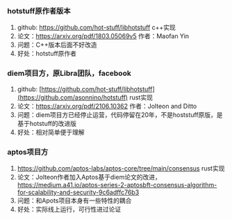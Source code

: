 ### hotstuff原作者版本
1. github: https://github.com/hot-stuff/libhotstuff c++实现
2. 论文：https://arxiv.org/pdf/1803.05069v5 作者：Maofan Yin
3. 问题：C++版本后面不好改造
4. 好处：hotstuff原作者
### diem项目方，原Libra团队，facebook
1. github: [https://github.com/hot-stuff/libhotstuff](https://github.com/asonnino/hotstuff) rust实现
2. 论文：https://arxiv.org/pdf/2106.10362 作者：Jolteon and Ditto
3. 问题：diem项目方已经停止运营，代码停留在20年，不是hoststuff原版，是基于hotstuff的改进版
4. 好处：相对简单便于理解
### aptos项目方
1. https://github.com/aptos-labs/aptos-core/tree/main/consensus rust实现
2. 论文：Jolteon作者加入Aptos基于diem论文的改进，https://medium.a41.io/aptos-series-2-aptosbft-consensus-algorithm-for-scalability-and-security-9c6adffc76b3
3. 问题：和Apots项目本身有一些特性的耦合
4. 好处：实际线上运行，可行性进过论证
